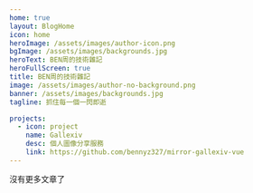 ```yaml
---
home: true
layout: BlogHome
icon: home
heroImage: /assets/images/author-icon.png
bgImage: /assets/images/backgrounds.jpg
heroText: BEN周的技術雜記
heroFullScreen: true
title: BEN周的技術雜記
image: /assets/images/author-no-background.png
banner: /assets/images/backgrounds.jpg
tagline: 抓住每一個一閃即逝

projects:
  - icon: project
    name: Gallexiv
    desc: 個人圖像分享服務
    link: https://github.com/bennyz327/mirror-gallexiv-vue
---
```


沒有更多文章了
